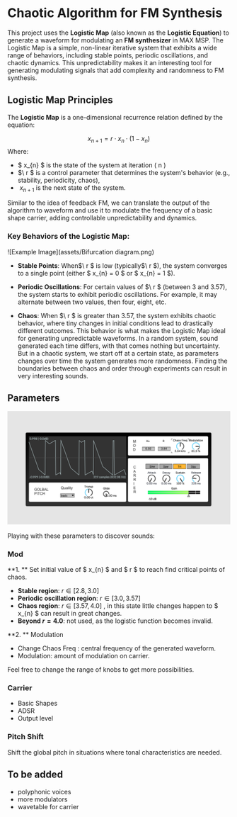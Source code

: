 # Chaotic Algorithm for FM Synthesis

This project uses the **Logistic Map** (also known as the **Logistic Equation**) to generate a waveform for modulating an **FM synthesizer** in MAX MSP. The Logistic Map is a simple, non-linear iterative system that exhibits a wide range of behaviors, including stable points, periodic oscillations, and chaotic dynamics. This unpredictability makes it an interesting tool for generating modulating signals that add complexity and randomness to FM synthesis.



## Logistic Map Principles

The **Logistic Map** is a one-dimensional recurrence relation defined by the equation:

$$
x_{n+1} = r \cdot x_n \cdot (1 - x_n)
$$
Where:


- $  x_{n} $ is the state of the system at iteration \( n \)
- $\ r $ is a control parameter that determines the system's behavior (e.g., stability, periodicity, chaos),
- $\ x_{n+1}$ is the next state of the system.

Similar to the idea of feedback FM, we can translate the output of the algorithm to waveform and use it to modulate the frequency of a basic shape carrier, adding controllable unpredictability and dynamics.

### Key Behaviors of the Logistic Map:

![Example Image](assets/Bifurcation diagram.png)

- **Stable Points**: When$\ r $ is low (typically$\ r $), the system converges to a single point (either $  x_{n} = 0 $ or $  x_{n} = 1 $).

- **Periodic Oscillations**: For certain values of $\ r $  (between 3 and 3.57), the system starts to exhibit periodic oscillations. For example, it may alternate between two values, then four, eight, etc.

- **Chaos**: When $\ r $  is greater than 3.57, the system exhibits chaotic behavior, where tiny changes in initial conditions lead to drastically different outcomes. This behavior is what makes the Logistic Map ideal for generating unpredictable waveforms. In a random system, sound generated each time differs, with that comes nothing but uncertainty. But in a chaotic system, we start off at a certain state,  as parameters changes over time the system generates more randomness. Finding the boundaries between chaos and order through experiments can result in very interesting sounds.

  

## Parameters

![Example Image](assets/interface.png)

Playing with these parameters to discover sounds:

### Mod

**1. ** Set initial value of $  x_{n} $ and $  r $ to reach find critical points of chaos. 

- **Stable region**: $r \in [2.8, 3.0]$
- **Periodic oscillation region**: $r \in [3.0, 3.57]$
- **Chaos region**: $r \in [3.57, 4.0]$ , in this state little changes happen to $  x_{n} $ can result in great changes.
- **Beyond $r = 4.0$**: not used, as the logistic function becomes invalid. 

**2. ** Modulation

- Change Chaos Freq : central frequency of the generated waveform.
- Modulation: amount of modulation on carrier.

Feel free to change the range of knobs to get more possibilities.

### Carrier

- Basic Shapes
- ADSR
- Output level

### Pitch Shift

Shift the global pitch in situations where tonal characteristics are needed.



## To be added

- polyphonic voices
- more modulators
- wavetable for carrier